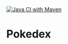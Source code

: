 [![Java CI with Maven](https://github.com/ErwanLT/pokedex/actions/workflows/maven.yml/badge.svg)](https://github.com/ErwanLT/pokedex/actions/workflows/maven.yml)
# Pokedex
